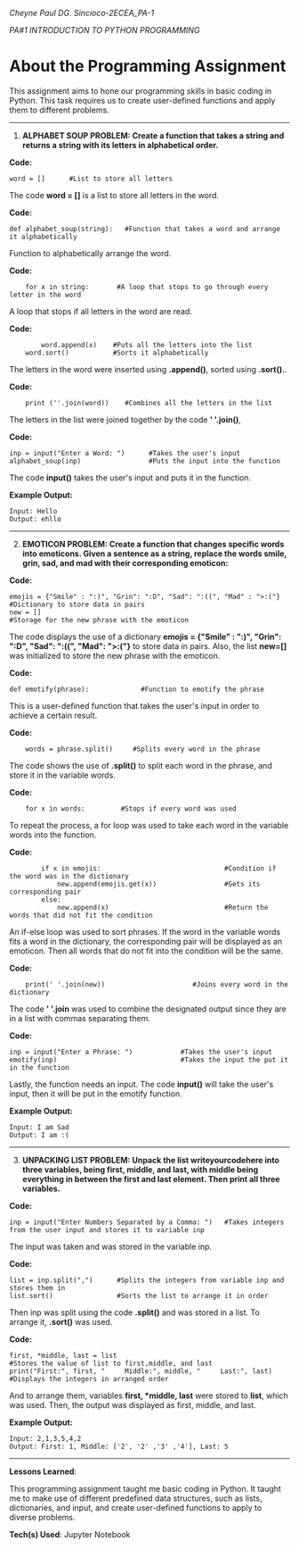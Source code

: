 _Cheyne Paul DG. Sincioco-2ECEA_PA-1_

_PA#1 INTRODUCTION TO PYTHON PROGRAMMING_

# __About the Programming Assignment__

This assignment aims to hone our programming skills in basic coding in Python. This task requires us to create user-defined functions and apply them to different problems. 

-------------------------------------------------------------------------------------------------------------------------------------------
1. __ALPHABET SOUP PROBLEM: Create a function that takes a string and returns a string with its letters in alphabetical order.__
   
__Code:__
```
word = []      #List to store all letters
```
The code __word = []__ is a list to store all letters in the word.

__Code:__
```
def alphabet_soup(string):   #Function that takes a word and arrange it alphabetically
```
Function to alphabetically arrange the word.

__Code:__
```
    for x in string:       #A loop that stops to go through every letter in the word
```
A loop that stops if all letters in the word are read.

__Code:__
``` 
        word.append(x)    #Puts all the letters into the list 
    word.sort()           #Sorts it alphabetically 
```
The letters in the word were inserted using __.append()__, sorted using __.sort().__.

__Code:__
```
    print (''.join(word))    #Combines all the letters in the list
```
The letters in the list were joined together by the code __' '.join()__, 

__Code:__
```
inp = input("Enter a Word: ")      #Takes the user's input
alphabet_soup(inp)                 #Puts the input into the function
```
The code __input()__ takes the user's input and puts it in the function.

__Example Output:__
```
Input: Hello
Output: ehllo
```
-------------------------------------------------------------------------------------------------------------------------------------------
2. __EMOTICON PROBLEM: Create a function that changes specific words into emoticons. Given a sentence as a string, replace the words smile, grin, sad, and mad with their corresponding emoticon:__
   
__Code:__
```
emojis = {"Smile" : ":)", "Grin": ":D", "Sad": ":((", "Mad" : ">:("}      #Dictionary to store data in pairs
new = []                                                                  #Storage for the new phrase with the emoticon
```
The code displays the use of a dictionary __emojis = {"Smile" : ":)", "Grin": ":D", "Sad": ":((", "Mad": ">:("}__ to store data in pairs. Also, the list __new=[]__ was initialized to store the new phrase with the emoticon.

__Code:__
```
def emotify(phrase):             #Function to emotify the phrase
```
This is a user-defined function that takes the user's input in order to achieve a certain result.

__Code:__
```
    words = phrase.split()     #Splits every word in the phrase
```
The code shows the use of __.split()__ to split each word in the phrase, and store it in the variable words.

__Code:__
```
    for x in words:         #Stops if every word was used
```
To repeat the process, a for loop was used to take each word in the variable words into the function.

__Code:__
```
        if x in emojis:                               #Condition if the word was in the dictionary
            new.append(emojis.get(x))                 #Gets its corresponding pair
        else:
            new.append(x)                             #Return the words that did not fit the condition             
```
An if-else loop was used to sort phrases. If the word in the variable words fits a word in the dictionary, the corresponding pair will be displayed as an emoticon. Then all words that do not fit into the condition will be the same.

__Code:__
```
    print(' '.join(new))                      #Joins every word in the dictionary
 ```
The code __' '.join__ was used to combine the designated output since they are in a list with commas separating them.

__Code:__
```
inp = input("Enter a Phrase: ")            #Takes the user's input
emotify(inp)                               #Takes the input the put it in the function

```
Lastly, the function needs an input. The code __input()__ will take the user's input, then it will be put in the emotify function.

__Example Output:__
```
Input: I am Sad
Output: I am :(
```
-------------------------------------------------------------------------------------------------------------------------------------------
3. __UNPACKING LIST PROBLEM: Unpack the list writeyourcodehere into three variables, being first, middle, and last, with middle being everything in between the first and last element. Then print all three variables.__

__Code:__
```
inp = input("Enter Numbers Separated by a Comma: ")   #Takes integers from the user input and stores it to variable inp
```
The input was taken and was stored in the variable inp.

__Code:__
```
list = inp.split(",")      #Splits the integers from variable inp and stores them in
list.sort()                #Sorts the list to arrange it in order
```
Then inp was split using the code __.split()__ and was stored in a list. To arrange it, __.sort()__ was used.

__Code:__
```
first, *middle, last = list                                               #Stores the value of list to first,middle, and last
print("First:", first, "     Middle:", middle, "     Last:", last)        #Displays the integers in arranged order
```
And to arrange them, variables __first, *middle, last__ were stored to __list__, which was used. Then, the output  was displayed as first, middle, and last. 

__Example Output:__
```
Input: 2,1,3,5,4,2
Output: First: 1, Middle: ['2', '2' ,'3' ,'4'], Last: 5
```
-------------------------------------------------------------------------------------------------------------------------------------------
__Lessons Learned__:

This programming assignment taught me basic coding in Python. It taught me to make use of different predefined data structures, such as lists, dictionaries, and input, and create user-defined functions to apply to diverse problems.

__Tech(s) Used__: Jupyter Notebook
